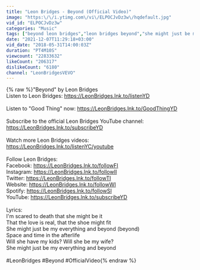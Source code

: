```yaml
---
title: "Leon Bridges - Beyond (Official Video)"
image: "https:\/\/i.ytimg.com\/vi\/ELPOCJvDz3w\/hqdefault.jpg"
vid_id: "ELPOCJvDz3w"
categories: "Music"
tags: ["beyond leon bridges","leon bridges beyond","she might just be my everything"]
date: "2021-12-07T11:29:18+03:00"
vid_date: "2018-05-31T14:00:03Z"
duration: "PT4M10S"
viewcount: "22833632"
likeCount: "206317"
dislikeCount: "6180"
channel: "LeonBridgesVEVO"
---
```

{% raw %}&quot;Beyond&quot; by Leon Bridges <br />Listen to Leon Bridges: <a rel="nofollow" target="blank" href="https://LeonBridges.lnk.to/listenYD">https://LeonBridges.lnk.to/listenYD</a><br /><br />Listen to &quot;Good Thing&quot; now: <a rel="nofollow" target="blank" href="https://LeonBridges.lnk.to/GoodThingYD">https://LeonBridges.lnk.to/GoodThingYD</a><br /><br />Subscribe to the official Leon Bridges YouTube channel: <a rel="nofollow" target="blank" href="https://LeonBridges.lnk.to/subscribeYD">https://LeonBridges.lnk.to/subscribeYD</a><br /><br />Watch more Leon Bridges videos: <a rel="nofollow" target="blank" href="https://LeonBridges.lnk.to/listenYC/youtube">https://LeonBridges.lnk.to/listenYC/youtube</a><br /><br />Follow Leon Bridges:<br />Facebook: <a rel="nofollow" target="blank" href="https://LeonBridges.lnk.to/followFI">https://LeonBridges.lnk.to/followFI</a><br />Instagram: <a rel="nofollow" target="blank" href="https://LeonBridges.lnk.to/followII">https://LeonBridges.lnk.to/followII</a><br />Twitter: <a rel="nofollow" target="blank" href="https://LeonBridges.lnk.to/followTI">https://LeonBridges.lnk.to/followTI</a><br />Website: <a rel="nofollow" target="blank" href="https://LeonBridges.lnk.to/followWI">https://LeonBridges.lnk.to/followWI</a><br />Spotify: <a rel="nofollow" target="blank" href="https://LeonBridges.lnk.to/followSI">https://LeonBridges.lnk.to/followSI</a><br />YouTube: <a rel="nofollow" target="blank" href="https://LeonBridges.lnk.to/subscribeYD">https://LeonBridges.lnk.to/subscribeYD</a><br /><br />Lyrics:<br />I'm scared to death that she might be it<br />That the love is real, that the shoe might fit<br />She might just be my everything and beyond (beyond)<br />Space and time in the afterlife<br />Will she have my kids? Will she be my wife?<br />She might just be my everything and beyond<br /><br />#LeonBridges #Beyond #OfficialVideo{% endraw %}
